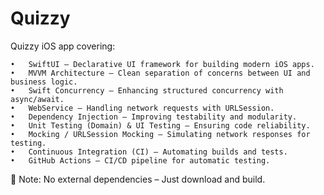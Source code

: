 # Quizzy
Quizzy iOS app covering:

	•	SwiftUI – Declarative UI framework for building modern iOS apps.
	•	MVVM Architecture – Clean separation of concerns between UI and business logic.
	•	Swift Concurrency – Enhancing structured concurrency with async/await.
	•	WebService – Handling network requests with URLSession.
	•	Dependency Injection – Improving testability and modularity.
	•	Unit Testing (Domain) & UI Testing – Ensuring code reliability.
	•	Mocking / URLSession Mocking – Simulating network responses for testing.
	•	Continuous Integration (CI) – Automating builds and tests.
	•	GitHub Actions – CI/CD pipeline for automatic testing.

📌 Note: No external dependencies – Just download and build.

